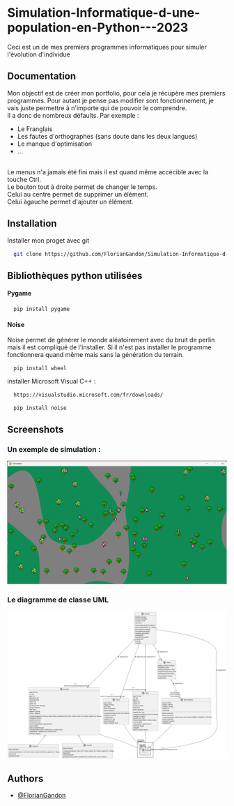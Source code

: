 # Simulation-Informatique-d-une-population-en-Python---2023
Ceci est un de mes premiers programmes informatiques pour simuler l'évolution d'individue

## Documentation
Mon objectif est de créer mon portfolio, pour cela je récupère mes premiers programmes.
Pour autant je pense pas modifier sont fonctionnement, je vais juste permettre à n'importe qui de pouvoir le comprendre.
<br/>
Il a donc de nombreux défaults.
Par exemple :
* Le Franglais
* Les fautes d'orthographes (sans doute dans les deux langues) 
* Le manque d'optimisation
* ...

<br/>
Le menus n'a jamais été fini mais il est quand même accécible avec la touche Ctrl.
<br/>
Le bouton tout à droite permet de changer le temps.
<br/>
Celui au centre permet de supprimer un élément.
<br/>
Celui àgauche permet d'ajouter un élément.

## Installation

Installer mon proget avec git

```bash
  git clone https://github.com/FlorianGandon/Simulation-Informatique-d-une-population-en-Python---2023.git
```
## Bibliothèques python utilisées

#### Pygame

```http
  pip install pygame
```

#### Noise

Noise permet de générer le monde aléatoirement avec du bruit de perlin mais il est compliqué de l'installer. Si il n'est pas installer le programme fonctionnera quand même mais sans la génération du terrain.

```http
  pip install wheel
```
installer Microsoft Visual C++ :
```http
  https://visualstudio.microsoft.com/fr/downloads/
```
```http
  pip install noise
```
## Screenshots

### Un exemple de simulation : 
<img src="portfolio/Exemple.png">

### Le diagramme de classe UML
<img src="portfolio/explication.svg">

## Authors

- [@FlorianGandon](https://github.com/FlorianGandon)

